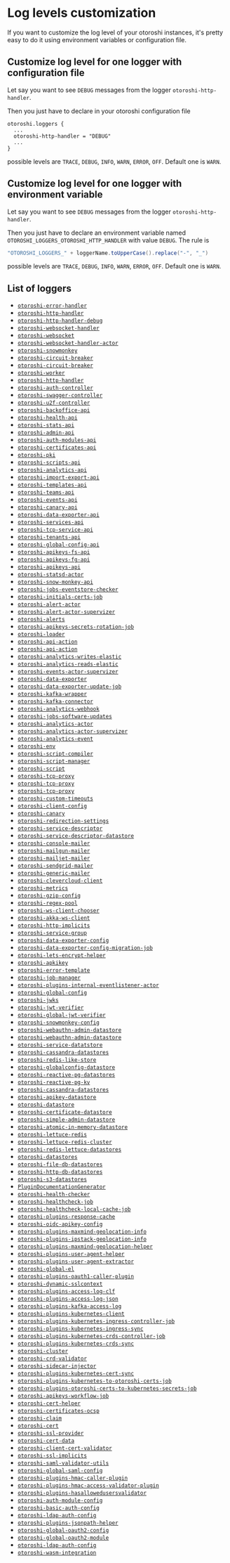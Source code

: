 # Log levels customization

If you want to customize the log level of your otoroshi instances, it's pretty easy to do it using environment variables or configuration file.

## Customize log level for one logger with configuration file

Let say you want to see `DEBUG` messages from the logger `otoroshi-http-handler`.

Then you just have to declare in your otoroshi configuration file

```
otoroshi.loggers {
  ...
  otoroshi-http-handler = "DEBUG"
  ...
}
```

possible levels are `TRACE`, `DEBUG`, `INFO`, `WARN`, `ERROR`, `OFF`. Default one is `WARN`.

## Customize log level for one logger with environment variable

Let say you want to see `DEBUG` messages from the logger `otoroshi-http-handler`.

Then you just have to declare an environment variable named `OTOROSHI_LOGGERS_OTOROSHI_HTTP_HANDLER` with value `DEBUG`. The rule is

```scala
"OTOROSHI_LOGGERS_" + loggerName.toUpperCase().replace("-", "_")
```

possible levels are `TRACE`, `DEBUG`, `INFO`, `WARN`, `ERROR`, `OFF`. Default one is `WARN`.

## List of loggers

- [`otoroshi-error-handler`](https://github.com/MAIF/otoroshi/search?q=Logger%28%22otoroshi-error-handler%22%29)
- [`otoroshi-http-handler`](https://github.com/MAIF/otoroshi/search?q=Logger%28%22otoroshi-http-handler%22%29)
- [`otoroshi-http-handler-debug`](https://github.com/MAIF/otoroshi/search?q=Logger%28%22otoroshi-http-handler-debug%22%29)
- [`otoroshi-websocket-handler`](https://github.com/MAIF/otoroshi/search?q=Logger%28%22otoroshi-websocket-handler%22%29)
- [`otoroshi-websocket`](https://github.com/MAIF/otoroshi/search?q=Logger%28%22otoroshi-websocket%22%29)
- [`otoroshi-websocket-handler-actor`](https://github.com/MAIF/otoroshi/search?q=Logger%28%22otoroshi-websocket-handler-actor%22%29)
- [`otoroshi-snowmonkey`](https://github.com/MAIF/otoroshi/search?q=Logger%28%22otoroshi-snowmonkey%22%29)
- [`otoroshi-circuit-breaker`](https://github.com/MAIF/otoroshi/search?q=Logger%28%22otoroshi-circuit-breaker%22%29)
- [`otoroshi-circuit-breaker`](https://github.com/MAIF/otoroshi/search?q=Logger%28%22otoroshi-circuit-breaker%22%29)
- [`otoroshi-worker`](https://github.com/MAIF/otoroshi/search?q=Logger%28%22otoroshi-worker%22%29)
- [`otoroshi-http-handler`](https://github.com/MAIF/otoroshi/search?q=Logger%28%22otoroshi-http-handler%22%29)
- [`otoroshi-auth-controller`](https://github.com/MAIF/otoroshi/search?q=Logger%28%22otoroshi-auth-controller%22%29)
- [`otoroshi-swagger-controller`](https://github.com/MAIF/otoroshi/search?q=Logger%28%22otoroshi-swagger-controller%22%29)
- [`otoroshi-u2f-controller`](https://github.com/MAIF/otoroshi/search?q=Logger%28%22otoroshi-u2f-controller%22%29)
- [`otoroshi-backoffice-api`](https://github.com/MAIF/otoroshi/search?q=Logger%28%22otoroshi-backoffice-api%22%29)
- [`otoroshi-health-api`](https://github.com/MAIF/otoroshi/search?q=Logger%28%22otoroshi-health-api%22%29)
- [`otoroshi-stats-api`](https://github.com/MAIF/otoroshi/search?q=Logger%28%22otoroshi-stats-api%22%29)
- [`otoroshi-admin-api`](https://github.com/MAIF/otoroshi/search?q=Logger%28%22otoroshi-admin-api%22%29)
- [`otoroshi-auth-modules-api`](https://github.com/MAIF/otoroshi/search?q=Logger%28%22otoroshi-auth-modules-api%22%29)
- [`otoroshi-certificates-api`](https://github.com/MAIF/otoroshi/search?q=Logger%28%22otoroshi-certificates-api%22%29)
- [`otoroshi-pki`](https://github.com/MAIF/otoroshi/search?q=Logger%28%22otoroshi-pki%22%29)
- [`otoroshi-scripts-api`](https://github.com/MAIF/otoroshi/search?q=Logger%28%22otoroshi-scripts-api%22%29)
- [`otoroshi-analytics-api`](https://github.com/MAIF/otoroshi/search?q=Logger%28%22otoroshi-analytics-api%22%29)
- [`otoroshi-import-export-api`](https://github.com/MAIF/otoroshi/search?q=Logger%28%22otoroshi-import-export-api%22%29)
- [`otoroshi-templates-api`](https://github.com/MAIF/otoroshi/search?q=Logger%28%22otoroshi-templates-api%22%29)
- [`otoroshi-teams-api`](https://github.com/MAIF/otoroshi/search?q=Logger%28%22otoroshi-teams-api%22%29)
- [`otoroshi-events-api`](https://github.com/MAIF/otoroshi/search?q=Logger%28%22otoroshi-events-api%22%29)
- [`otoroshi-canary-api`](https://github.com/MAIF/otoroshi/search?q=Logger%28%22otoroshi-canary-api%22%29)
- [`otoroshi-data-exporter-api`](https://github.com/MAIF/otoroshi/search?q=Logger%28%22otoroshi-data-exporter-api%22%29)
- [`otoroshi-services-api`](https://github.com/MAIF/otoroshi/search?q=Logger%28%22otoroshi-services-api%22%29)
- [`otoroshi-tcp-service-api`](https://github.com/MAIF/otoroshi/search?q=Logger%28%22otoroshi-tcp-service-api%22%29)
- [`otoroshi-tenants-api`](https://github.com/MAIF/otoroshi/search?q=Logger%28%22otoroshi-tenants-api%22%29)
- [`otoroshi-global-config-api`](https://github.com/MAIF/otoroshi/search?q=Logger%28%22otoroshi-global-config-api%22%29)
- [`otoroshi-apikeys-fs-api`](https://github.com/MAIF/otoroshi/search?q=Logger%28%22otoroshi-apikeys-fs-api%22%29)
- [`otoroshi-apikeys-fg-api`](https://github.com/MAIF/otoroshi/search?q=Logger%28%22otoroshi-apikeys-fg-api%22%29)
- [`otoroshi-apikeys-api`](https://github.com/MAIF/otoroshi/search?q=Logger%28%22otoroshi-apikeys-api%22%29)
- [`otoroshi-statsd-actor`](https://github.com/MAIF/otoroshi/search?q=Logger%28%22otoroshi-statsd-actor%22%29)
- [`otoroshi-snow-monkey-api`](https://github.com/MAIF/otoroshi/search?q=Logger%28%22otoroshi-snow-monkey-api%22%29)
- [`otoroshi-jobs-eventstore-checker`](https://github.com/MAIF/otoroshi/search?q=Logger%28%22otoroshi-jobs-eventstore-checker%22%29)
- [`otoroshi-initials-certs-job`](https://github.com/MAIF/otoroshi/search?q=Logger%28%22otoroshi-initials-certs-job%22%29)
- [`otoroshi-alert-actor`](https://github.com/MAIF/otoroshi/search?q=Logger%28%22otoroshi-alert-actor%22%29)
- [`otoroshi-alert-actor-supervizer`](https://github.com/MAIF/otoroshi/search?q=Logger%28%22otoroshi-alert-actor-supervizer%22%29)
- [`otoroshi-alerts`](https://github.com/MAIF/otoroshi/search?q=Logger%28%22otoroshi-alerts%22%29)
- [`otoroshi-apikeys-secrets-rotation-job`](https://github.com/MAIF/otoroshi/search?q=Logger%28%22otoroshi-apikeys-secrets-rotation-job%22%29)
- [`otoroshi-loader`](https://github.com/MAIF/otoroshi/search?q=Logger%28%22otoroshi-loader%22%29)
- [`otoroshi-api-action`](https://github.com/MAIF/otoroshi/search?q=Logger%28%22otoroshi-api-action%22%29)
- [`otoroshi-api-action`](https://github.com/MAIF/otoroshi/search?q=Logger%28%22otoroshi-api-action%22%29)
- [`otoroshi-analytics-writes-elastic`](https://github.com/MAIF/otoroshi/search?q=Logger%28%22otoroshi-analytics-writes-elastic%22%29)
- [`otoroshi-analytics-reads-elastic`](https://github.com/MAIF/otoroshi/search?q=Logger%28%22otoroshi-analytics-reads-elastic%22%29)
- [`otoroshi-events-actor-supervizer`](https://github.com/MAIF/otoroshi/search?q=Logger%28%22otoroshi-events-actor-supervizer%22%29)
- [`otoroshi-data-exporter`](https://github.com/MAIF/otoroshi/search?q=Logger%28%22otoroshi-data-exporter%22%29)
- [`otoroshi-data-exporter-update-job`](https://github.com/MAIF/otoroshi/search?q=Logger%28%22otoroshi-data-exporter-update-job%22%29)
- [`otoroshi-kafka-wrapper`](https://github.com/MAIF/otoroshi/search?q=Logger%28%22otoroshi-kafka-wrapper%22%29)
- [`otoroshi-kafka-connector`](https://github.com/MAIF/otoroshi/search?q=Logger%28%22otoroshi-kafka-connector%22%29)
- [`otoroshi-analytics-webhook`](https://github.com/MAIF/otoroshi/search?q=Logger%28%22otoroshi-analytics-webhook%22%29)
- [`otoroshi-jobs-software-updates`](https://github.com/MAIF/otoroshi/search?q=Logger%28%22otoroshi-jobs-software-updates%22%29)
- [`otoroshi-analytics-actor`](https://github.com/MAIF/otoroshi/search?q=Logger%28%22otoroshi-analytics-actor%22%29)
- [`otoroshi-analytics-actor-supervizer`](https://github.com/MAIF/otoroshi/search?q=Logger%28%22otoroshi-analytics-actor-supervizer%22%29)
- [`otoroshi-analytics-event`](https://github.com/MAIF/otoroshi/search?q=Logger%28%22otoroshi-analytics-event%22%29)
- [`otoroshi-env`](https://github.com/MAIF/otoroshi/search?q=Logger%28%22otoroshi-env%22%29)
- [`otoroshi-script-compiler`](https://github.com/MAIF/otoroshi/search?q=Logger%28%22otoroshi-script-compiler%22%29)
- [`otoroshi-script-manager`](https://github.com/MAIF/otoroshi/search?q=Logger%28%22otoroshi-script-manager%22%29)
- [`otoroshi-script`](https://github.com/MAIF/otoroshi/search?q=Logger%28%22otoroshi-script%22%29)
- [`otoroshi-tcp-proxy`](https://github.com/MAIF/otoroshi/search?q=Logger%28%22otoroshi-tcp-proxy%22%29)
- [`otoroshi-tcp-proxy`](https://github.com/MAIF/otoroshi/search?q=Logger%28%22otoroshi-tcp-proxy%22%29)
- [`otoroshi-tcp-proxy`](https://github.com/MAIF/otoroshi/search?q=Logger%28%22otoroshi-tcp-proxy%22%29)
- [`otoroshi-custom-timeouts`](https://github.com/MAIF/otoroshi/search?q=Logger%28%22otoroshi-custom-timeouts%22%29)
- [`otoroshi-client-config`](https://github.com/MAIF/otoroshi/search?q=Logger%28%22otoroshi-client-config%22%29)
- [`otoroshi-canary`](https://github.com/MAIF/otoroshi/search?q=Logger%28%22otoroshi-canary%22%29)
- [`otoroshi-redirection-settings`](https://github.com/MAIF/otoroshi/search?q=Logger%28%22otoroshi-redirection-settings%22%29)
- [`otoroshi-service-descriptor`](https://github.com/MAIF/otoroshi/search?q=Logger%28%22otoroshi-service-descriptor%22%29)
- [`otoroshi-service-descriptor-datastore`](https://github.com/MAIF/otoroshi/search?q=Logger%28%22otoroshi-service-descriptor-datastore%22%29)
- [`otoroshi-console-mailer`](https://github.com/MAIF/otoroshi/search?q=Logger%28%22otoroshi-console-mailer%22%29)
- [`otoroshi-mailgun-mailer`](https://github.com/MAIF/otoroshi/search?q=Logger%28%22otoroshi-mailgun-mailer%22%29)
- [`otoroshi-mailjet-mailer`](https://github.com/MAIF/otoroshi/search?q=Logger%28%22otoroshi-mailjet-mailer%22%29)
- [`otoroshi-sendgrid-mailer`](https://github.com/MAIF/otoroshi/search?q=Logger%28%22otoroshi-sendgrid-mailer%22%29)
- [`otoroshi-generic-mailer`](https://github.com/MAIF/otoroshi/search?q=Logger%28%22otoroshi-generic-mailer%22%29)
- [`otoroshi-clevercloud-client`](https://github.com/MAIF/otoroshi/search?q=Logger%28%22otoroshi-clevercloud-client%22%29)
- [`otoroshi-metrics`](https://github.com/MAIF/otoroshi/search?q=Logger%28%22otoroshi-metrics%22%29)
- [`otoroshi-gzip-config`](https://github.com/MAIF/otoroshi/search?q=Logger%28%22otoroshi-gzip-config%22%29)
- [`otoroshi-regex-pool`](https://github.com/MAIF/otoroshi/search?q=Logger%28%22otoroshi-regex-pool%22%29)
- [`otoroshi-ws-client-chooser`](https://github.com/MAIF/otoroshi/search?q=Logger%28%22otoroshi-ws-client-chooser%22%29)
- [`otoroshi-akka-ws-client`](https://github.com/MAIF/otoroshi/search?q=Logger%28%22otoroshi-akka-ws-client%22%29)
- [`otoroshi-http-implicits`](https://github.com/MAIF/otoroshi/search?q=Logger%28%22otoroshi-http-implicits%22%29)
- [`otoroshi-service-group`](https://github.com/MAIF/otoroshi/search?q=Logger%28%22otoroshi-service-group%22%29)
- [`otoroshi-data-exporter-config`](https://github.com/MAIF/otoroshi/search?q=Logger%28%22otoroshi-data-exporter-config%22%29)
- [`otoroshi-data-exporter-config-migration-job`](https://github.com/MAIF/otoroshi/search?q=Logger%28%22otoroshi-data-exporter-config-migration-job%22%29)
- [`otoroshi-lets-encrypt-helper`](https://github.com/MAIF/otoroshi/search?q=Logger%28%22otoroshi-lets-encrypt-helper%22%29)
- [`otoroshi-apkikey`](https://github.com/MAIF/otoroshi/search?q=Logger%28%22otoroshi-apkikey%22%29)
- [`otoroshi-error-template`](https://github.com/MAIF/otoroshi/search?q=Logger%28%22otoroshi-error-template%22%29)
- [`otoroshi-job-manager`](https://github.com/MAIF/otoroshi/search?q=Logger%28%22otoroshi-job-manager%22%29)
- [`otoroshi-plugins-internal-eventlistener-actor`](https://github.com/MAIF/otoroshi/search?q=Logger%28%22otoroshi-plugins-internal-eventlistener-actor%22%29)
- [`otoroshi-global-config`](https://github.com/MAIF/otoroshi/search?q=Logger%28%22otoroshi-global-config%22%29)
- [`otoroshi-jwks`](https://github.com/MAIF/otoroshi/search?q=Logger%28%22otoroshi-jwks%22%29)
- [`otoroshi-jwt-verifier`](https://github.com/MAIF/otoroshi/search?q=Logger%28%22otoroshi-jwt-verifier%22%29)
- [`otoroshi-global-jwt-verifier`](https://github.com/MAIF/otoroshi/search?q=Logger%28%22otoroshi-global-jwt-verifier%22%29)
- [`otoroshi-snowmonkey-config`](https://github.com/MAIF/otoroshi/search?q=Logger%28%22otoroshi-snowmonkey-config%22%29)
- [`otoroshi-webauthn-admin-datastore`](https://github.com/MAIF/otoroshi/search?q=Logger%28%22otoroshi-webauthn-admin-datastore%22%29)
- [`otoroshi-webauthn-admin-datastore`](https://github.com/MAIF/otoroshi/search?q=Logger%28%22otoroshi-webauthn-admin-datastore%22%29)
- [`otoroshi-service-datatstore`](https://github.com/MAIF/otoroshi/search?q=Logger%28%22otoroshi-service-datatstore%22%29)
- [`otoroshi-cassandra-datastores`](https://github.com/MAIF/otoroshi/search?q=Logger%28%22otoroshi-cassandra-datastores%22%29)
- [`otoroshi-redis-like-store`](https://github.com/MAIF/otoroshi/search?q=Logger%28%22otoroshi-redis-like-store%22%29)
- [`otoroshi-globalconfig-datastore`](https://github.com/MAIF/otoroshi/search?q=Logger%28%22otoroshi-globalconfig-datastore%22%29)
- [`otoroshi-reactive-pg-datastores`](https://github.com/MAIF/otoroshi/search?q=Logger%28%22otoroshi-reactive-pg-datastores%22%29)
- [`otoroshi-reactive-pg-kv`](https://github.com/MAIF/otoroshi/search?q=Logger%28%22otoroshi-reactive-pg-kv%22%29)
- [`otoroshi-cassandra-datastores`](https://github.com/MAIF/otoroshi/search?q=Logger%28%22otoroshi-cassandra-datastores%22%29)
- [`otoroshi-apikey-datastore`](https://github.com/MAIF/otoroshi/search?q=Logger%28%22otoroshi-apikey-datastore%22%29)
- [`otoroshi-datastore`](https://github.com/MAIF/otoroshi/search?q=Logger%28%22otoroshi-datastore%22%29)
- [`otoroshi-certificate-datastore`](https://github.com/MAIF/otoroshi/search?q=Logger%28%22otoroshi-certificate-datastore%22%29)
- [`otoroshi-simple-admin-datastore`](https://github.com/MAIF/otoroshi/search?q=Logger%28%22otoroshi-simple-admin-datastore%22%29)
- [`otoroshi-atomic-in-memory-datastore`](https://github.com/MAIF/otoroshi/search?q=Logger%28%22otoroshi-atomic-in-memory-datastore%22%29)
- [`otoroshi-lettuce-redis`](https://github.com/MAIF/otoroshi/search?q=Logger%28%22otoroshi-lettuce-redis%22%29)
- [`otoroshi-lettuce-redis-cluster`](https://github.com/MAIF/otoroshi/search?q=Logger%28%22otoroshi-lettuce-redis-cluster%22%29)
- [`otoroshi-redis-lettuce-datastores`](https://github.com/MAIF/otoroshi/search?q=Logger%28%22otoroshi-redis-lettuce-datastores%22%29)
- [`otoroshi-datastores`](https://github.com/MAIF/otoroshi/search?q=Logger%28%22otoroshi-datastores%22%29)
- [`otoroshi-file-db-datastores`](https://github.com/MAIF/otoroshi/search?q=Logger%28%22otoroshi-file-db-datastores%22%29)
- [`otoroshi-http-db-datastores`](https://github.com/MAIF/otoroshi/search?q=Logger%28%22otoroshi-http-db-datastores%22%29)
- [`otoroshi-s3-datastores`](https://github.com/MAIF/otoroshi/search?q=Logger%28%22otoroshi-s3-datastores%22%29)
- [`PluginDocumentationGenerator`](https://github.com/MAIF/otoroshi/search?q=Logger%28%22PluginDocumentationGenerator%22%29)
- [`otoroshi-health-checker`](https://github.com/MAIF/otoroshi/search?q=Logger%28%22otoroshi-health-checker%22%29)
- [`otoroshi-healthcheck-job`](https://github.com/MAIF/otoroshi/search?q=Logger%28%22otoroshi-healthcheck-job%22%29)
- [`otoroshi-healthcheck-local-cache-job`](https://github.com/MAIF/otoroshi/search?q=Logger%28%22otoroshi-healthcheck-local-cache-job%22%29)
- [`otoroshi-plugins-response-cache`](https://github.com/MAIF/otoroshi/search?q=Logger%28%22otoroshi-plugins-response-cache%22%29)
- [`otoroshi-oidc-apikey-config`](https://github.com/MAIF/otoroshi/search?q=Logger%28%22otoroshi-oidc-apikey-config%22%29)
- [`otoroshi-plugins-maxmind-geolocation-info`](https://github.com/MAIF/otoroshi/search?q=Logger%28%22otoroshi-plugins-maxmind-geolocation-info%22%29)
- [`otoroshi-plugins-ipstack-geolocation-info`](https://github.com/MAIF/otoroshi/search?q=Logger%28%22otoroshi-plugins-ipstack-geolocation-info%22%29)
- [`otoroshi-plugins-maxmind-geolocation-helper`](https://github.com/MAIF/otoroshi/search?q=Logger%28%22otoroshi-plugins-maxmind-geolocation-helper%22%29)
- [`otoroshi-plugins-user-agent-helper`](https://github.com/MAIF/otoroshi/search?q=Logger%28%22otoroshi-plugins-user-agent-helper%22%29)
- [`otoroshi-plugins-user-agent-extractor`](https://github.com/MAIF/otoroshi/search?q=Logger%28%22otoroshi-plugins-user-agent-extractor%22%29)
- [`otoroshi-global-el`](https://github.com/MAIF/otoroshi/search?q=Logger%28%22otoroshi-global-el%22%29)
- [`otoroshi-plugins-oauth1-caller-plugin`](https://github.com/MAIF/otoroshi/search?q=Logger%28%22otoroshi-plugins-oauth1-caller-plugin%22%29)
- [`otoroshi-dynamic-sslcontext`](https://github.com/MAIF/otoroshi/search?q=Logger%28%22otoroshi-dynamic-sslcontext%22%29)
- [`otoroshi-plugins-access-log-clf`](https://github.com/MAIF/otoroshi/search?q=Logger%28%22otoroshi-plugins-access-log-clf%22%29)
- [`otoroshi-plugins-access-log-json`](https://github.com/MAIF/otoroshi/search?q=Logger%28%22otoroshi-plugins-access-log-json%22%29)
- [`otoroshi-plugins-kafka-access-log`](https://github.com/MAIF/otoroshi/search?q=Logger%28%22otoroshi-plugins-kafka-access-log%22%29)
- [`otoroshi-plugins-kubernetes-client`](https://github.com/MAIF/otoroshi/search?q=Logger%28%22otoroshi-plugins-kubernetes-client%22%29)
- [`otoroshi-plugins-kubernetes-ingress-controller-job`](https://github.com/MAIF/otoroshi/search?q=Logger%28%22otoroshi-plugins-kubernetes-ingress-controller-job%22%29)
- [`otoroshi-plugins-kubernetes-ingress-sync`](https://github.com/MAIF/otoroshi/search?q=Logger%28%22otoroshi-plugins-kubernetes-ingress-sync%22%29)
- [`otoroshi-plugins-kubernetes-crds-controller-job`](https://github.com/MAIF/otoroshi/search?q=Logger%28%22otoroshi-plugins-kubernetes-crds-controller-job%22%29)
- [`otoroshi-plugins-kubernetes-crds-sync`](https://github.com/MAIF/otoroshi/search?q=Logger%28%22otoroshi-plugins-kubernetes-crds-sync%22%29)
- [`otoroshi-cluster`](https://github.com/MAIF/otoroshi/search?q=Logger%28%22otoroshi-cluster%22%29)
- [`otoroshi-crd-validator`](https://github.com/MAIF/otoroshi/search?q=Logger%28%22otoroshi-crd-validator%22%29)
- [`otoroshi-sidecar-injector`](https://github.com/MAIF/otoroshi/search?q=Logger%28%22otoroshi-sidecar-injector%22%29)
- [`otoroshi-plugins-kubernetes-cert-sync`](https://github.com/MAIF/otoroshi/search?q=Logger%28%22otoroshi-plugins-kubernetes-cert-sync%22%29)
- [`otoroshi-plugins-kubernetes-to-otoroshi-certs-job`](https://github.com/MAIF/otoroshi/search?q=Logger%28%22otoroshi-plugins-kubernetes-to-otoroshi-certs-job%22%29)
- [`otoroshi-plugins-otoroshi-certs-to-kubernetes-secrets-job`](https://github.com/MAIF/otoroshi/search?q=Logger%28%22otoroshi-plugins-otoroshi-certs-to-kubernetes-secrets-job%22%29)
- [`otoroshi-apikeys-workflow-job`](https://github.com/MAIF/otoroshi/search?q=Logger%28%22otoroshi-apikeys-workflow-job%22%29)
- [`otoroshi-cert-helper`](https://github.com/MAIF/otoroshi/search?q=Logger%28%22otoroshi-cert-helper%22%29)
- [`otoroshi-certificates-ocsp`](https://github.com/MAIF/otoroshi/search?q=Logger%28%22otoroshi-certificates-ocsp%22%29)
- [`otoroshi-claim`](https://github.com/MAIF/otoroshi/search?q=Logger%28%22otoroshi-claim%22%29)
- [`otoroshi-cert`](https://github.com/MAIF/otoroshi/search?q=Logger%28%22otoroshi-cert%22%29)
- [`otoroshi-ssl-provider`](https://github.com/MAIF/otoroshi/search?q=Logger%28%22otoroshi-ssl-provider%22%29)
- [`otoroshi-cert-data`](https://github.com/MAIF/otoroshi/search?q=Logger%28%22otoroshi-cert-data%22%29)
- [`otoroshi-client-cert-validator`](https://github.com/MAIF/otoroshi/search?q=Logger%28%22otoroshi-client-cert-validator%22%29)
- [`otoroshi-ssl-implicits`](https://github.com/MAIF/otoroshi/search?q=Logger%28%22otoroshi-ssl-implicits%22%29)
- [`otoroshi-saml-validator-utils`](https://github.com/MAIF/otoroshi/search?q=Logger%28%22otoroshi-saml-validator-utils%22%29)
- [`otoroshi-global-saml-config`](https://github.com/MAIF/otoroshi/search?q=Logger%28%22otoroshi-global-saml-config%22%29)
- [`otoroshi-plugins-hmac-caller-plugin`](https://github.com/MAIF/otoroshi/search?q=Logger%28%22otoroshi-plugins-hmac-caller-plugin%22%29)
- [`otoroshi-plugins-hmac-access-validator-plugin`](https://github.com/MAIF/otoroshi/search?q=Logger%28%22otoroshi-plugins-hmac-access-validator-plugin%22%29)
- [`otoroshi-plugins-hasallowedusersvalidator`](https://github.com/MAIF/otoroshi/search?q=Logger%28%22otoroshi-plugins-hasallowedusersvalidator%22%29)
- [`otoroshi-auth-module-config`](https://github.com/MAIF/otoroshi/search?q=Logger%28%22otoroshi-auth-module-config%22%29)
- [`otoroshi-basic-auth-config`](https://github.com/MAIF/otoroshi/search?q=Logger%28%22otoroshi-basic-auth-config%22%29)
- [`otoroshi-ldap-auth-config`](https://github.com/MAIF/otoroshi/search?q=Logger%28%22otoroshi-ldap-auth-config%22%29)
- [`otoroshi-plugins-jsonpath-helper`](https://github.com/MAIF/otoroshi/search?q=Logger%28%22otoroshi-plugins-jsonpath-helper%22%29)
- [`otoroshi-global-oauth2-config`](https://github.com/MAIF/otoroshi/search?q=Logger%28%22otoroshi-global-oauth2-config%22%29)
- [`otoroshi-global-oauth2-module`](https://github.com/MAIF/otoroshi/search?q=Logger%28%22otoroshi-global-oauth2-module%22%29)
- [`otoroshi-ldap-auth-config`](https://github.com/MAIF/otoroshi/search?q=Logger%28%22otoroshi-ldap-auth-config%22%29)
- [`otoroshi-wasm-integration`](https://github.com/search?q=repo%3AMAIF%2Fotoroshi+Logger%28%22otoroshi-wasm-integration%22%29)
